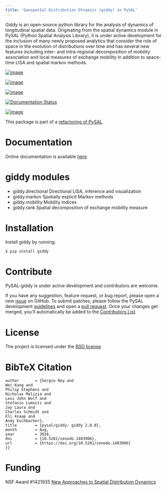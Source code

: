 ```yaml
---
title: 'GeospatIal Distribution DYnamics (giddy) in PySAL'
---
```


Giddy is an open-source python library for the analysis of dynamics of
longitudinal spatial data. Originating from the spatial dynamics module
in PySAL (Python Spatial Analysis Library), it is under active
development for the inclusion of many newly proposed analytics that
consider the role of space in the evolution of distributions over time
and has several new features including inter- and intra-regional
decomposition of mobility association and local measures of exchange
mobility in addition to space-time LISA and spatial markov methods.

[![image](https://api.travis-ci.org/pysal/giddy.svg)](https://travis-ci.org/pysal/giddy)

[![image](https://coveralls.io/repos/github/pysal/giddy/badge.svg?branch=master)](https://coveralls.io/github/pysal/giddy?branch=master)

[![image](https://badges.gitter.im/pysal/giddy.svg)](https://gitter.im/pysal/giddy)

[![Documentation Status](https://readthedocs.org/projects/giddy/badge/?version=latest)](https://giddy.readthedocs.io/en/latest/?badge=latest)

[![image](https://zenodo.org/badge/91390088.svg)](https://zenodo.org/badge/latestdoi/91390088)

This package is part of a [refactoring of
PySAL](https://github.com/pysal/pysal/wiki/PEP-13:-Refactor-PySAL-Using-Submodules).

Documentation
=============

Online documentation is available [here](https://giddy.readthedocs.io).

giddy modules
=============

-   giddy.directional Directional LISA, inference and visualization
-   giddy.markov Spatially explicit Markov methods
-   giddy.mobility Mobility indices
-   giddy.rank Spatial decomposition of exchange mobility measure

Installation
============

Install giddy by running:

    $ pip install giddy

Contribute
==========

PySAL-giddy is under active development and contributors are welcome.

If you have any suggestion, feature request, or bug report, please open
a new [issue](https://github.com/pysal/giddy/issues) on GitHub. To
submit patches, please follow the PySAL development
[guidelines](http://pysal.readthedocs.io/en/latest/developers/index.html)
and open a [pull request](https://github.com/pysal/giddy). Once your
changes get merged, you'll automatically be added to the [Contributors
List](https://github.com/pysal/giddy/graphs/contributors).

License
=======

The project is licensed under the [BSD
license](https://github.com/pysal/giddy/blob/master/LICENSE.txt).

BibTeX Citation
===============

``` {.sourceCode .@misc{giddy_2018_1403906,
author       = {Sergio Rey and
Wei Kang and
Philip Stephens and
Nicholas Malizia and
Levi John Wolf and
Stefanie Lumnitz and
Jay Laura and
Charles Schmidt and
Eli knaap and
Andy Eschbacher},
title        = {pysal/giddy: giddy 2.0.0},
month        = Aug,
year         = 2018,
doi          = {10.5281/zenodo.1403906},
url          = {https://doi.org/10.5281/zenodo.1403906}
}}
```

Funding
=======

NSF Award \#1421935 [New Approaches to Spatial Distribution
Dynamics](https://www.nsf.gov/awardsearch/showAward?AWD_ID=1421935)
